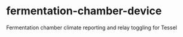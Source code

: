 fermentation-chamber-device
===========================

Fermentation chamber climate reporting and relay toggling for Tessel

